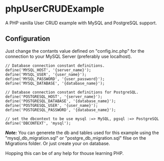 # phpUserCRUDExample
A PHP vanilla User CRUD example with MySQL and PostgreSQL support.

## Configuration
Just change the contants value defined on "config.inc.php" for the connection to your MySQL Server (preferably use localhost).<br>

    // Database connection constant definitions.
    define('MYSQL_HOST', '{server_name}');
    define('MYSQL_USER', '{user_name}');
    define('MYSQL_PASSWORD', '{user_password}');
    define('MYSQL_DATABASE', '{database_name}');

    // Database connection constant definitions for PostgreSQL.
    define('POSTGRESQL_HOST', '{server_name}');
    define('POSTGRESQL_DATABASE', '{database_name}');
    define('POSTGRESQL_USER', '{user_name}');
    define('POSTGRESQL_PASSWORD', '{database_name}');

    // set the dbcontext to be use mysql :=> MySQL, pgsql :=> PostgreSQL
    define('DBCONTEXT', 'mysql');

***Note:*** You can generete the db and tables used for this example using the "mysql_db_migration.sql" or "postgre_db_migration.sql" filse on the Migrations folder. Or just create your on database. 

Hopping this can be of any help for thouse learning PHP.
